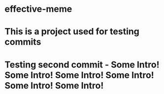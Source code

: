 # effective-meme



# This is a project used for testing commits

# Testing second commit - Some Intro! Some Intro! Some Intro! Some Intro! Some Intro! Some Intro!